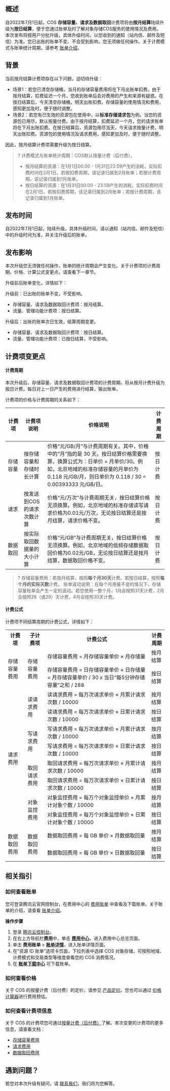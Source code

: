 ## 概述

自2022年7月1日起，COS **存储容量、请求及数据取回**计费项将由**按月结算**陆续升级为**按日结算**，便于您通过账单及时了解对象存储COS服务的使用情况及费用。本次发布将按用户分批升级，具体升级时间，以您收到的通知（站内信、邮件及短信）为准。您已出账的账单不变、不会受到影响，您无须做任何操作。关于计费模式与账单统计周期，请参考 [账单介绍](https://cloud.tencent.com/document/product/555/30250#.E8.AE.A1.E8.B4.B9.E6.A8.A1.E5.BC.8F.E4.B8.8E.E8.B4.A6.E5.8D.95.E7.BB.9F.E8.AE.A1.E5.91.A8.E6.9C.9F)。

## 背景

当前按月结算计费项存在以下问题，迫切待升级：

- 场景1：若您已清空存储桶，当月的存储容量费用将在下月出账单扣费。由于按月结算，扣费延迟一个月，您收到账单后会对费用的产生和来源有疑惑。在按日结算后，今天清空存储桶，明天出账扣费。存储容量的使用情况和费用，感知更加及时，便于随时调整。
- 场景2：若您有已生效的资源包在使用中，以**标准存储请求包**为例。当您的资源包已用尽，默认按量付费。由于按月结算，扣费延迟一个月，您的请求账单将在下月出账扣费。在按日结算后，资源包用尽当天，今天请求按量计费，明天出账扣费。资源包的使用情况及请求费用，感知更加及时，便于随时调整。

因此，按月结算计费项需要升级为按日结算。

>?
>计费模式与账单统计周期：COS默认按量计费（后付费）。
> - 按月结算的资源：在1月1日00:00 - 1月31日23:59产生的消耗，实际扣费时间在2月1日。若按扣费周期，该记录归属到2月账单；若按计费周期，该记录归属到1月账单。 
> - 按日结算的资源：在1月31日00:00 - 23:59产生的消耗，实际扣费时间在2月1日。若按扣费周期，该记录归属到2月账单；若按计费周期，该记录归属到1月账单。

## 发布时间

自2022年7月1日起，陆续升级。具体升级时间，请以通知（站内信、邮件及短信）中的升级时间为准，并关注升级后的账单。

## 发布影响

本次升级您无须做任何操作，账单的统计周期会产生变化。关于计费项的计费周期、价格、计算公式变更点，请查看下一章节。

升级前后账单变化，详情如下：

升级前：已出账的账单不变，不受影响。
- 存储容量、请求及数据取回计费项：按月结算。
- 流量、管理功能计费项：按日结算。

升级后：出账的账单次日生效，结算周期变更。
- 存储容量、请求及数据取回计费项：按日结算。
- 流量、管理功能计费项：已按日结算，不受影响。

## 计费项变更点

#### 计费周期

本次升级后，存储容量、请求及数据取回计费项的计费周期，将从按月计费升级为按日计费。每日对上一日产生的费用进行结算，输出账单。

计费项的价格与计费周期的关系如下：

<table>
<thead>
<tr>
<th width="10%">计费项</th>
<th>计费项说明</th>
<th>价格说明</th>
<th>计费周期</th>
</tr>
</thead>
<tbody><tr>
<td>存储容量</td>
<td>按存储容量和存储时长计算</td>
<td>价格“元/GB/月”与计费周期有关。其中，价格中的“月”指的是 30 天。按日结算价格需要换算，换算公式为：日单价 = 月单价/30。例如，北京地域的标准存储容量的月单价为0.118 元/GB/月，则日单价为 0.118 / 30 = 0.00393333 元/GB/日。</td>
<td>按日计费</td>
</tr>
<tr>
<td>请求</td>
<td>按发送到COS的请求次数计算</td>
<td>价格“元/万次”与计费周期无关，按日结算价格无须换算。例如，北京地域的标准存储读写请求价格为0.01元/万次，无论按日结算还是按月结算，请求价格不变。</td>
<td>按日计费</td>
</tr>
<tr>
<td>数据取回</td>
<td>按实际取回数据量的大小计算</td>
<td>价格“元/GB”与计费周期无关，按日结算价格无须换算。例如，北京地域的低频存储数据取回价格为0.02元/GB，无论按日结算还是按月结算，数据取回价格不变。</td>
<td>按日计费</td>
</tr>
</tbody></table>

>?
>存储容量费用：若按月结算，按照**每个月30天**计费。若按日结算，按照**每个月的实际天数**计费。
>账单波动说明：在每个月用量不变的情况下，存储容量账单会产生一定的波动。若您使用一整个月，1月会按照31天计费，2月会按照28（或29）天计费，4月会按照30天计费。

#### 计费公式

计费项不同结算周期的计费公式，详情如下：

<table>
   <tr>
      <th>计费项</th>
      <th>子计费项</th>
      <th>计费公式</th>
      <th>计费周期</th>
   </tr>
   <tr>
      <td rowspan=2>存储容量费用</td>
      <td rowspan=2>存储容量费用</td>
      <td>存储容量费用 = 月存储容量单价 × 月存储量</td>
      <td>按月结算</td>
   </tr>
   <tr>
      <td>存储容量费用 = 日存储容量单价 × 日存储量 = 月存储容量单价 / 30 x 当日“每5分钟存储容量”之和 / 288</td>
      <td>按日结算</td>
   </tr>
   <tr>
      <td rowspan=8>请求费用</td>
      <td rowspan=2>读请求费用</td>
      <td>读请求费用 = 每万次请求单价 × 月累计请求次数 / 10000</td>
      <td>按月结算</td>
   </tr>
   <tr>
      <td>读请求费用 = 每万次请求单价 × 日累计请求次数 / 10000</td>
      <td>按日结算</td>
   </tr>
   <tr>
      <td rowspan=2>写请求费用</td>
      <td>写请求费用 = 每万次请求单价 × 月累计请求次数 / 10000</td>
      <td>按月结算</td>
   </tr>
   <tr>
      <td>写请求费用 = 每万次请求单价 × 日累计请求次数 / 10000</td>
      <td>按日结算</td>
   </tr>
   <tr>
      <td rowspan=2>取回请求费用</td>
      <td>取回请求费用 = 每万次请求单价 × 月累计请求次数 / 10000</td>
      <td>按月结算</td>
   </tr>
   <tr>
      <td>取回请求费用 = 每万次请求单价 × 日累计请求次数 / 10000</td>
      <td>按日结算</td>
   </tr>
   <tr>
      <td rowspan=2>对象监控费用</td>
      <td>对象监控费用 = 每万个对象监控单价 × 月累计对象个数 / 10000</td>
      <td>按月结算</td>
   </tr>
   <tr>
      <td>对象监控费用 = 每万个对象监控单价 × 日累计对象个数 / 10000</td>
      <td>按日结算</td>
   </tr>
   <tr>
      <td rowspan=2>数据取回费用</td>
      <td rowspan=2>数据取回费用</td>
      <td>数据取回费用 = 每 GB 单价 × 月数据取回量</td>
      <td>按月结算</td>
   </tr>
   <tr>
      <td>数据取回费用 = 每 GB 单价 × 日数据取回量</td>
      <td>按日结算</td>
   </tr>
</table>

## 相关指引

### 如何查看账单

您可登录腾讯云官网控制台，在费用中心的 [费用账单](https://console.cloud.tencent.com/expense/bill/overview) 中查看及下载账单。关于账单的介绍，请查看 [账单介绍](https://cloud.tencent.com/document/product/555/30250#.E8.AE.A1.E8.B4.B9.E6.A8.A1.E5.BC.8F.E4.B8.8E.E8.B4.A6.E5.8D.95.E7.BB.9F.E8.AE.A1.E5.91.A8.E6.9C.9F)。

**操作步骤**

1. 登录 [腾讯云控制台](https://console.cloud.tencent.com/)。
2. 在右上方导航栏**费用**中，单击 **[费用中心](https://console.cloud.tencent.com/expense)**，进入费用中心总览页面。
3. 单击 **费用账单** > **[账单详情](https://console.cloud.tencent.com/expense/bill/summary)**，进入账单详情页面。
4. 在“资源 ID 账单”选项卡页面，下拉列表中选择 COS 对象存储，可按照地域、计费模式和交易类型等维度查看您的 COS 消费情况。
5. 在 **[账单下载中心](https://console.cloud.tencent.com/expense/bill/downloadCenter)** 可下载账单。

### 如何查看价格

关于 COS 的按量计费（后付费）的定价，请参见 [产品定价](https://buy.cloud.tencent.com/price/cos)。您也可以通过 [价格计算器](https://buy.cloud.tencent.com/price/cos/calculator)进行费用预估。

### 如何查看计费项信息

关于 COS 的计费项您可通过[按量计费（后付费）](https://cloud.tencent.com/document/product/436/36522)了解。本次变更的计费项的更多信息，请查看文档：
- [存储容量费用](https://cloud.tencent.com/document/product/436/53482)
- [请求费用](https://cloud.tencent.com/document/product/436/53861)
- [数据取回费用](https://cloud.tencent.com/document/product/436/53862)


## 遇到问题？

若您对本次升级有疑问，请 [联系我们](https://cloud.tencent.com/document/product/436/37708)，我们将为您解答。
